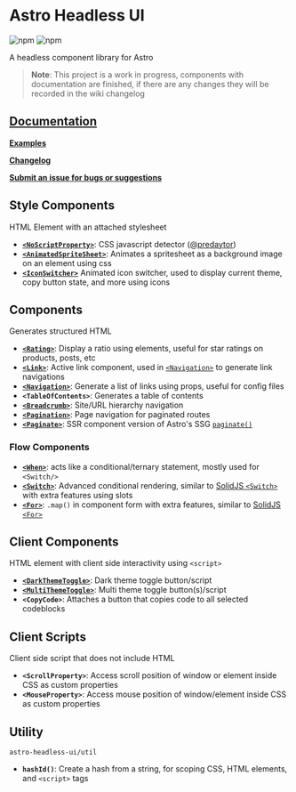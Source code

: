 # Astro Headless UI

![npm](https://img.shields.io/npm/v/astro-headless-ui?label=version%20&logo=npm)
![npm](https://img.shields.io/npm/dm/astro-headless-ui?label=downloads&logo=npm)

A headless component library for Astro

> **Note**: This project is a work in progress, components with documentation are finished, if there are any changes they will be recorded in the wiki changelog

## **[Documentation](https://github.com/BryceRussell/astro-headless-ui/wiki)**

**[Examples](https://github.com/BryceRussell/astro-headless-ui/wiki#examples)**

**[Changelog](https://github.com/BryceRussell/astro-headless-ui/wiki/*Changelog)**

**[Submit an issue for bugs or suggestions](https://github.com/BryceRussell/astro-headless-ui/issues/new)**

## Style Components

HTML Element with an attached stylesheet

- **[`<NoScriptProperty>`](https://github.com/BryceRussell/astro-headless-ui/wiki/NoScriptProperty)**: CSS javascript detector ([@predaytor](https://twitter.com/thepredaytor/status/1576322225606516736))
- **[`<AnimatedSpriteSheet>`](https://github.com/BryceRussell/astro-headless-ui/wiki/AnimatedSpriteSheet)**: Animates a spritesheet as a background image on an element using css
- **[`<IconSwitcher>`](https://github.com/BryceRussell/astro-headless-ui/wiki/IconSwitch)** Animated icon switcher, used to display current theme, copy button state, and more using icons

## Components

Generates structured HTML

- **[`<Rating>`](https://github.com/BryceRussell/astro-headless-ui/wiki/Rating)**: Display a ratio using elements, useful for star ratings on products, posts, etc
- **[`<Link>`](https://github.com/BryceRussell/astro-headless-ui/wiki/Link)**: Active link component, used in [`<Navigation>`](https://github.com/BryceRussell/astro-headless-ui/wiki/Navigation) to generate link navigations
- **[`<Navigation>`](https://github.com/BryceRussell/astro-headless-ui/wiki/Navigation)**: Generate a list of links using props, useful for config files
- **`<TableOfContents>`**: Generates a table of contents
- **[`<Breadcrumb>`](https://github.com/BryceRussell/astro-headless-ui/wiki/Breadcrumb)**: Site/URL hierarchy navigation
- **[`<Pagination>`](https://github.com/BryceRussell/astro-headless-ui/wiki/Pagination)**: Page navigation for paginated routes
- **[`<Paginate>`](https://github.com/BryceRussell/astro-headless-ui/wiki/Paginate)**: SSR component version of Astro's SSG [`paginate()`](https://docs.astro.build/en/core-concepts/routing/#pagination)

### Flow Components

- **[`<When>`](https://github.com/BryceRussell/astro-headless-ui/wiki/When)**: acts like a conditional/ternary statement, mostly used for `<Switch/>`
- **[`<Switch>`](https://github.com/BryceRussell/astro-headless-ui/wiki/Switch)**: Advanced conditional rendering, similar to [SolidJS `<Switch>`](https://www.solidjs.com/docs/latest/api#switchmatch) with extra features using slots
- **[`<For>`](https://github.com/BryceRussell/astro-headless-ui/wiki/For)**: `.map()` in component form with extra features, similar to [SolidJS `<For>`](https://www.solidjs.com/docs/latest/api#for)

## Client Components

HTML element with client side interactivity using `<script>`

- **[`<DarkThemeToggle>`](https://github.com/BryceRussell/astro-headless-ui/wiki/DarkThemeToggle)**: Dark theme toggle button/script
- **[`<MultiThemeToggle>`](https://github.com/BryceRussell/astro-headless-ui/wiki/MultiThemeToggle)**: Multi theme toggle button(s)/script
- **`<CopyCode>`**: Attaches a button that copies code to all selected codeblocks

## Client Scripts

Client side script that does not include HTML

- **`<ScrollProperty>`**: Access scroll position of window or element inside CSS as custom properties
- **`<MouseProperty>`**: Access mouse position of window/element inside CSS as custom properties

## Utility

`astro-headless-ui/util`

- **`hashId()`**: Create a hash from a string, for scoping CSS, HTML elements, and `<script>` tags
